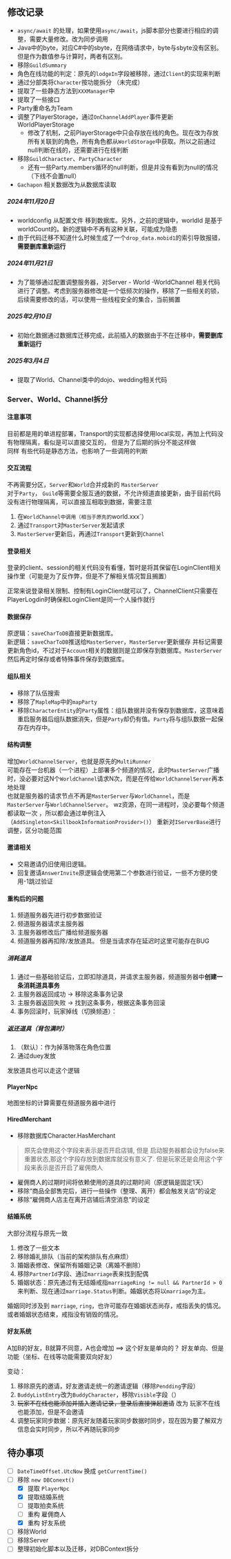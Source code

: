 ## 修改记录

- `async/await` 的处理，如果使用`async/await`，js脚本部分也要进行相应的调整，需要大量修改。改为同步调用
- Java中的byte，对应C#中的sbyte，在网络请求中，byte与sbyte没有区别。但是作为数值参与计算时，两者有区别。
- 移除`GuildSummary`
- 角色在线功能的判定：原先的`lodgeIn`字段被移除，通过`Client`的实现来判断
- 通过分部类将`Character`按功能拆分 （未完成）
- 提取了一些静态方法到`XXXManager`中
- 提取了一些接口
- Party重命名为Team
- 调整了PlayerStorage，通过`OnChannelAddPlayer`事件更新WorldPlayerStorage
	- 修改了机制，之前PlayerStorage中只会存放在线的角色。现在改为存放所有关联到的角色，所有角色都从`WorldStorage`中获取。所以之前通过null判断在线的，还需要进行在线判断
- 移除`GuildCharacter`、`PartyCharacter`
	- 还有一些Party.members循环的null判断，但是并没有看到为null的情况（下线不会置null）
- `Gachapon` 相关数据改为从数据库读取

##### 2024年11月20日
- worldconfig 从配置文件 移到数据库。另外，之前的逻辑中，worldId 是基于worldCount的。新的逻辑中不再有这种关联，可能成为隐患
- 由于代码迁移不知道什么时候生成了一个`drop_data.mobid1`的索引导致报错，**需要删库重新运行**

##### 2024年11月21日
- 为了能够通过配置调整服务器，对Server - World -WorldChannel 相关代码进行了调整。考虑到服务器修改是一个低频次的操作，移除了一些相关的锁，后续需要修改的话，可以使用一些线程安全的集合，当前搁置

##### 2025年2月10日
- 初始化数据通过数据库迁移完成，此前插入的数据由于不在迁移中，**需要删库重新运行**

##### 2025年3月4日
- 提取了World、Channel类中的dojo、wedding相关代码


### Server、World、Channel拆分

#### 注意事项

目前都是用的单进程部署，Transport的实现都选择使用local实现，再加上代码没有物理隔离，看似是可以直接交互的，
但是为了后期的拆分不能这样做  
同样 有些代码是静态方法，也影响了一些调用的判断

#### 交互流程

不再需要分区，`Server`和`World`合并成新的 `MasterServer`  
对于`Party`， `Guild`等需要全服互通的数据，不允许频道直接更新，由于目前代码没有进行物理隔离，可以直接互相取到数据，需要注意
1. 在`WorldChannel中调用（相当于原先的`world.xxx`）
2. 通过`Transport`对`MasterServer`发起请求
3. `MasterServer`更新后，再通过`Transport`更新到`Channel`

#### 登录相关

登录的client、session的相关代码没有看懂，暂时是将其保留在LoginClient相关操作里（可能是为了反作弊，但是不了解相关情况暂且搁置）

正常来说登录相关限制、控制有LoginClient就可以了，ChannelClient只需要在PlayerLogdin时确保和LoginClient是同一个人操作就行

#### 数据保存

原逻辑：`saveCharToDB`直接更新数据库。  
新逻辑：`saveCharToDB`推送给`MasterServer`，`MasterServer`更新缓存
并标记需要更新角色id，不过对于`Account`相关的数据则是立即保存到数据库。`MasterServer`然后再定时保存或者特殊事件保存到数据库。

#### 组队相关

- 移除了队伍搜索
- 移除了`MapleMap`中的`mapParty`
- 移除`CharacterEntity`的`Party`属性：组队数据并没有保存到数据库，这意味着重启服务器后组队数据消失，但是`Party`却仍有值。`Party`将与组队数据一起保存在内存中。

#### 结构调整

增加`WorldChannelServer`，也就是原先的`MultiRunner`  
可能存在一台机器（一个进程）上部署多个频道的情况，此时`MasterServer`广播时，没必要对这N个`WorldChannel`请求N次，而是在传给`WorldChannelServer`再本地处理  
也就是服务器的请求节点不再是`MasterServer`与`WorldChannel`，而是`MasterServer`与`WorldChannelServer`。 
wz资源，在同一进程时，没必要每个频道都读取一次 ，所以都会通过单例注入（`AddSingleton<SkillbookInformationProvider>()`） 
重新对`IServerBase`进行调整，区分功能范围

#### 邀请相关

- 交易邀请仍旧使用旧逻辑。
- 回复邀请`AnswerInvite`原逻辑会使用第二个参数进行验证，一些不方便的使用-1跳过验证

#### 重构后的问题

1. 频道服务器先进行初步数据验证
2. 频道服务器请求主服务器
3. 主服务器修改后广播给频道服务器
4. 频道服务器再扣除/发放道具。
但是当请求存在延迟时这里可能存在BUG

##### 消耗道具

1. 通过一些基础验证后，立即扣除道具，并请求主服务器，频道服务器中**创建一条消耗道具事务**
2. 主服务器返回成功 -> 移除这条事务记录
3. 主服务器返回失败 -> 找到这条事务，根据这条事务回滚
4. 事务回滚时，玩家掉线（切换频道）：

##### 返还道具（背包满时）

1. （默认）：作为掉落物落在角色位置
2. 通过duey发放

发放道具也可以走这个逻辑


#### PlayerNpc

地图坐标的计算需要在频道服务器中进行

#### HiredMerchant


- 移除数据库Character.HasMerchant

> 原先会使用这个字段来表示是否开启店铺, 但是 启动服务器都会设为false来重置状态,那这个字段存放到数据库就没有意义了. 
但是玩家还是会用这个字段来表示是否开启了雇佣商人
- 雇佣商人的过期时间将依赖使用的道具的过期时间（原逻辑是固定1天）
- 移除“商品全部售完后，进行一些操作（整理、离开）都会触发关店”的设定
- 移除“雇佣商人店主在离开店铺后清空消息”的设定

#### 结婚系统

大部分流程与原先一致

1. 修改了一些文本
2. 移除婚礼排队（当前的架构排队有点麻烦）
3. 婚姻表修改、保留所有婚姻记录（离婚不删除）
4. 移除`PartnerId`字段、通过`marriage`表来找到配偶
5. 婚姻状态：原先通过有无结婚戒指`marriageRing != null && PartnerId > 0`来判断、现在通过`marriage.Status`判断。婚姻状态将以`marriage`为主。

婚姻同时涉及到 `marriage`, `ring`，也许可能存在婚姻状态尚存，戒指丢失的情况。或者婚姻状态结束，戒指没有销毁的情况。

#### 好友系统

A加B的好友，B就算不同意，A也会增加 ==> 这个好友是单向的？
好友单向、但是功能（坐标、在线等功能需要双向好友）

变动：

1. 移除原先的邀请，好友邀请走统一的邀请逻辑（移除`Pendding`字段）
2. `BuddyListEntry`改为`BuddyCharacter`，移除`Visible`字段（）
3. ~~玩家不在线也能添加并插入邀请记录，登录后直接弹起邀请~~ 改为 玩家不在线也能添加，但是不会邀请
4. 调整玩家同步数据：原先好友随着玩家同步数据时同步，现在因为要了解双方信息会实时同步，所以不再随玩家同步

## 待办事项

- [ ] `DateTimeOffset.UtcNow` 换成 `getCurrentTime()`
- [ ] 移除 `new DBConext()` 
	- [x] 提取 `PlayerNpc`
	- [x] 提取结婚系统
	- [ ] 提取拍卖系统
	- [ ] 重构 雇佣商人
	- [x] 重构 好友系统
- [ ] 移除World
- [ ] 移除Server
- [ ] 整理初始化脚本以及迁移，对DBContext拆分